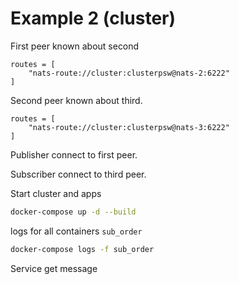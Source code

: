 # Example 2 (cluster)

First peer known about second
```
routes = [
    "nats-route://cluster:clusterpsw@nats-2:6222"
]
```

Second peer known about third.
```
routes = [
    "nats-route://cluster:clusterpsw@nats-3:6222"
]
```

Publisher connect to first peer.

Subscriber connect to third peer.

Start cluster and apps

```bash
docker-compose up -d --build
```

logs for all containers `sub_order`

```bash
docker-compose logs -f sub_order
```

Service get message

